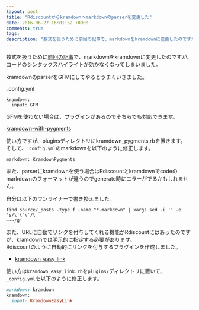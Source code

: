 ```yaml
---
layout: post
title: "Rdiscountからkramdownへmarkdownのparserを変更した"
date: 2016-06-27 16:01:52 +0900
comments: true
tags: 
description: "数式を扱うために前回の記事で、markdownをkramdownに変更したのですが、コードのシンタックスハイライトが効かなくなってしまいました。kramdownのparserをGFMにしてやるとうまくいきました。GFMを使わない場合は、プラグインがあるのでそちらでも対応できます。"
---
```


数式を扱うために[前回の記事](/blog/2016/06/27/use-math-syntax-on-jekyll/)で、markdownをkramdownに変更したのですが、コードのシンタックスハイライトが効かなくなってしまいました。

kramdownのparserをGFMにしてやるとうまくいきました。

_config.yml

```
kramdown:
  input: GFM
```

GFMを使わない場合は、プラグインがあるのでそちらでも対応できます。

[kramdown-with-pygments](https://github.com/mvdbos/kramdown-with-pygments)

使い方ですが、pluginsディレクトリにkramdown_pygments.rbを置きます。  
そして、`_config.yml`のmarkdownを以下のように修正します。

```
markdown: KramdownPygments
```


また、parserにkramdownを使う場合はRdiscountとkramdownでcodeのmarkdownのフォーマットが違うのでgenerate時にエラーがでるかもしれません。

自分は以下のワンライナーで書き換えました。

```
find source/_posts -type f -name "*.markdown" | xargs sed -i '' -e 's/\`\`\`/\
~~~/g'
```

また、URLに自動でリンクを付与してくれる機能がRdiscountにはあったのですが、kramdownでは明示的に指定する必要があります。  
Rdiscountのように自動的にリンクを付与するプラグインを作成しました。

* [kramdown_easy_link](https://github.com/shoyan/kramdown_easy_link)

使い方は`kramdown_easy_link.rb`を`plugins/`ディレクトリに置いて、`_config.yml`を以下のように修正します。

```ruby
markdown: kramdown
kramdown:
  input: KramdownEasyLink
```
